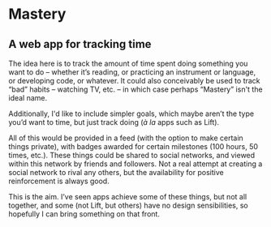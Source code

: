 # Mastery
## A web app for tracking time

The idea here is to track the amount of time spent doing something you want to do – whether it’s reading, or practicing an instrument or language, or developing code, or whatever. It could also conceivably be used to track “bad” habits – watching TV, etc. – in which case perhaps “Mastery” isn't the ideal name.

Additionally, I'd like to include simpler goals, which maybe aren’t the type you’d want to time, but just track doing (*à la* apps such as Lift).

All of this would be provided in a feed (with the option to make certain things private), with badges awarded for certain milestones (100 hours, 50 times, etc.). These things could be shared to social networks, and viewed within this network by friends and followers. Not a real attempt at creating a social network to rival any others, but the availability for positive reinforcement is always good.

This is the aim. I’ve seen apps achieve some of these things, but not all together, and some (not Lift, but others) have no design sensibilities, so hopefully I can bring something on that front.